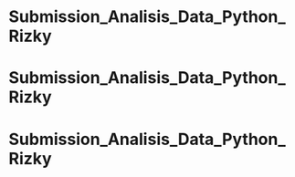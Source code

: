 # Submission_Analisis_Data_Python_Rizky
# Submission_Analisis_Data_Python_Rizky
# Submission_Analisis_Data_Python_Rizky
